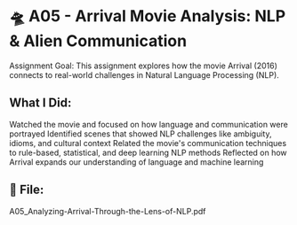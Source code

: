 # 🛸 A05 - Arrival Movie Analysis: NLP & Alien Communication

Assignment Goal:
This assignment explores how the movie Arrival (2016) connects to real-world challenges in Natural Language Processing (NLP).

## What I Did:

Watched the movie and focused on how language and communication were portrayed
Identified scenes that showed NLP challenges like ambiguity, idioms, and cultural context
Related the movie's communication techniques to rule-based, statistical, and deep learning NLP methods
Reflected on how Arrival expands our understanding of language and machine learning

## 📄 File:
A05_Analyzing-Arrival-Through-the-Lens-of-NLP.pdf
